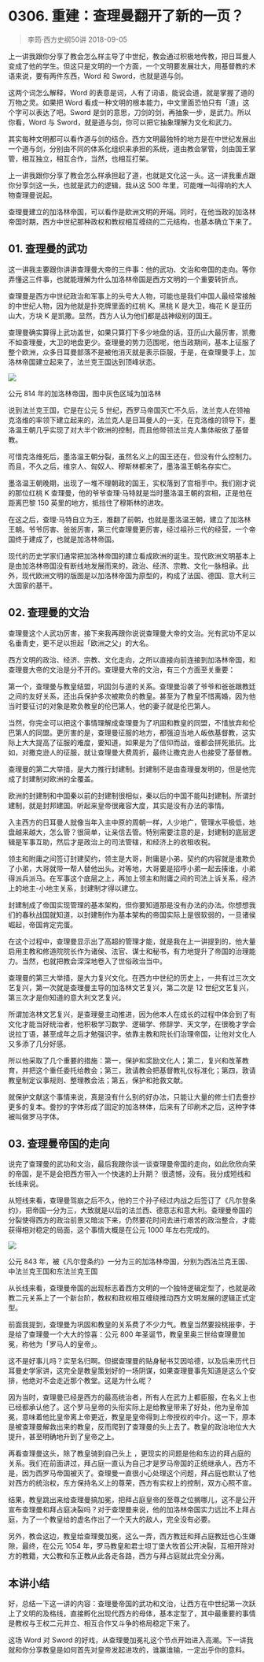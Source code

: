 # 0306. 重建：查理曼翻开了新的一页？
> 李筠·西方史纲50讲
2018-09-05

上一讲我跟你分享了教会怎么样主导了中世纪，教会通过积极地传教，把日耳曼人变成了他的学生。但这只是文明的一个方面，一个文明要发展壮大，用基督教的术语来说，要有两件东西，Word 和 Sword，也就是道与剑。

这两个词怎么解释，Word 的表意是词，人有了词语，能说会道，就是掌握了道的万物之灵。如果把 Word 看成一种文明的根本能力，中文里面恐怕只有「道」这个字可以表达了吧。Sword 是剑的意思，刀剑的剑，再抽象一步，是武力。所以你看，Word 与 Sword，就是道与剑，你可以把它抽象理解为文化和武力。

其实每种文明都可以看作道与剑的结合。西方文明最独特的地方是在中世纪发展出一个道与剑，分别由不同的体系化组织来承担的系统，道由教会掌管，剑由国王掌管，相互独立，相互合作，当然，也相互打架。

上一讲我跟你分享了教会怎么样承担起了道，也就是文化这一头。这一讲我重点跟你分享剑这一头，也就是武力的逻辑，我从这 500 年里，可能唯一叫得响的大人物查理曼说起。

查理曼建立的加洛林帝国，可以看作是欧洲文明的开端。同时，在他当政的加洛林帝国时期，西方中世纪那种政权和教权相互缠绕的二元结构，也基本确立下来了。

## 01. 查理曼的武功

这一讲我主要跟你讲讲查理曼大帝的三件事：他的武功、文治和帝国的走向。等你弄懂这三件事，也就能理解为什么加洛林帝国是西方文明的一个重要转折点。

查理曼是西方中世纪政治和军事上的头号大人物，可能也是我们中国人最经常接触的中世纪人物，因为他就是扑克牌里面的红桃 K。黑桃 K 是大卫，梅花 K 是亚历山大，方块 K 是凯撒。显然，西方人认为他们都是战神级别的国王。

查理曼确实算得上武功盖世，如果只算打下多少地盘的话，亚历山大最厉害，凯撒不如查理曼，大卫的地盘更少。查理曼的势力范围呢，他当政期间，基本上征服了整个欧洲，众多日耳曼部落不是被他消灭就是表示臣服，于是，在查理曼手上，加洛林帝国建立起来了，法兰克王国达到顶峰状态。

![](https://raw.githubusercontent.com/dalong0514/selfstudy/master/图片链接/历史/2018005.jpg)

公元 814 年的加洛林帝国，图中灰色区域为加洛林

说到法兰克王国，它是在公元 5 世纪，西罗马帝国灭亡不久后，法兰克人在领袖克洛维的率领下建立起来的，法兰克人是日耳曼人的一支，在克洛维的领导下，墨洛温王朝几乎实现了对大半个欧洲的控制，而且他带领法兰克人集体皈依了基督教。

可惜克洛维死后，墨洛温王朝分裂，虽然名义上的国王还在，但没有什么控制力。而且，不久之后，维京人、匈奴人、穆斯林都来了，墨洛温王朝名存实亡。

墨洛温王朝晚期，出现了一堆不理朝政的国王，实权落到了宫相手中。我们刚才说的那位红桃 K 查理曼，他的爷爷查理·马特就是当时墨洛温王朝的宫相，正是他在距离巴黎 150 英里的地方，抵挡住了穆斯林的进攻。

在这之后，查理·马特自立为王，推翻了前朝，也就是墨洛温王朝，建立了加洛林王朝。爷爷厉害、爸爸厉害，第三代查理曼更厉害，经过祖孙三代的经营，一个帝国终于建成了，也就是加洛林帝国。

现代的历史学家们通常把加洛林帝国的建立看成欧洲的诞生。现代欧洲文明基本上是由加洛林帝国没有断线地发展而来的，政治、经济、宗教、文化一脉相承。此外，现代欧洲文明的版图是以加洛林帝国为原型的，构成了法国、德国、意大利三大国家的基干。

## 02. 查理曼的文治

查理曼这个人武功厉害，接下来我再跟你说说查理曼大帝的文治。光有武功不足以名垂青史，更不足以担起「欧洲之父」的大名。

西方文明的政治、经济、宗教、文化走向，之所以直接向前连接到加洛林帝国，和查理曼大帝的文治是分不开的。查理曼大帝的文治，有三个方面至关重要：

第一个，查理曼与教皇结盟，巩固剑与道的关系。查理曼沿袭了爷爷和爸爸跟教廷之间的友好关系，还出兵保护多次被欺负的教皇。甚至为了教皇不惜离婚，因为他当时要征讨的对象是欺负教皇的伦巴第人，他的妻子就是伦巴第人。

当然，你完全可以把这个事情理解成查理曼为了巩固和教皇的同盟，不惜放弃和伦巴第人的同盟。更厉害的是，查理曼征服的地方，都强迫当地人皈依基督教，这实际上大大提高了征服的难度，要知道，如果是为了信仰而战，谁都会拼死抵抗。比如，对撒克逊人的征服，就让查理曼大费周折，最终让撒克逊人也接受了基督教。

查理曼的第二大举措，是大力推行封建制。封建制不是由查理曼发明的，但是他完成了封建制对欧洲的全覆盖。

欧洲的封建制和中国秦以前的封建制很相似，秦以后的中国不能叫封建制。所谓封建制，就是封邦建国。听起来皇帝很雍容大度，其实是没有办法的事情。

入主西方的日耳曼人就像当年入主中原的周朝一样，人少地广，管理水平极低，地盘越来越大，怎么管？很简单，让亲信去管。特别需要注意的是，封建制的底层逻辑是军事互助，然后才是政治上的司法管辖，和经济上的收租收税。

领主和附庸之间签订封建契约，领主是大哥，附庸是小弟，契约的内容就是谁欺负了小弟，大哥就带一帮人替他出头。对等地，大哥要是招呼小弟一起去揍谁，小弟得派兵派马。在军事这个底层之上，再加上领主和附庸之间的司法上诉关系，经济上的地主-小地主关系，封建制才得以建立。

封建制成了帝国实现管理的基本架构，但你要知道那是没有办法的办法。你想想我们的春秋战国就知道，以封建制作为基本架构的帝国实际上是很软弱的，一旦诸侯崛起，帝国肯定完蛋。

在这个过程中，查理曼显示出了高超的管理才能，就是我在上一讲提到的，他大量启用主教和修道院院长作为诸侯、法官、谋士和秘书，有力地提升了帝国的治理能力。当然，也就把教会深深地卷入了世俗政治当中。

查理曼的第三大举措，是大力复兴文化。在西方中世纪的历史上，一共有过三次文艺复兴，第一次就是查理曼主导的加洛林文艺复兴，第二次是 12 世纪文艺复兴，第三次才是你知道的意大利文艺复兴。

所谓加洛林文艺复兴，是查理曼主动推进，因为他本人在成长的过程中体会到了有文化才能当好统治者，他积极学习数学、逻辑学、修辞学、天文学，在很晚才学会说拉丁语，甚至成年之后才勉强识字。依靠主教和院长们治理帝国，让他对文化人又多添了几分好感。

所以他采取了几个重要的措施：第一，保护和奖励文化人；第二，复兴和改革教育，并把这个重任委托给教会；第三，敦请教会把基督教礼仪标准化；第四，敦请教皇制定议事规则、整理教会法；第五，保护和抢救文献。

就保护文献这个事情来说，真是没有什么别的好办法，只能让大量的修士们去誊抄更多的复本。誊抄的字体形成了固定的加洛林体，后来有了印刷术之后，这种字体被叫做罗马字体。

## 03. 查理曼帝国的走向

说完了查理曼的武功和文治，最后我跟你谈一谈查理曼帝国的走向，如此欣欣向荣的帝国，是不是会把西方带入一个快速的上升期？
很遗憾，没有。我分成短线和长线来说。

从短线来看，查理曼驾崩之后不久，他的三个孙子经过内战之后签订了《凡尔登条约》，把帝国一分为三，大致就是以后的法兰西、德意志和意大利。查理曼帝国的分裂使得西方的政治前景又暗淡下来，仍然要花时间去进行艰苦的政治整合，才能获得相对稳定的局面，这个事情大概是在公元 1000 年左右完成的。

![](https://raw.githubusercontent.com/dalong0514/selfstudy/master/图片链接/历史/2018006.jpg)

公元 843 年，被《凡尔登条约》一分为三的加洛林帝国，分别为西法兰克王国、中法兰克王国和东法兰克王国

从长线来看，查理曼帝国的出现标志着西方文明的一个独特逻辑定型了，也就是政教二元关系上了一个新台阶，教权和政权相互缠绕推动西方文明发展的逻辑正式定型。

前面我提到，查理曼为巩固和教皇的关系费了不少力气。教皇当然要投桃报李，于是给了查理曼一个大大的惊喜：公元 800 年圣诞节，教皇里奥三世给查理曼加冕，称他为「罗马人的皇帝」。

这不是好事儿吗？实至名归啊。但据查理曼的贴身秘书艾因哈德，以及后来历代日耳曼史学家讲，这完全是教皇策划好的一场阴谋，如果查理曼事先知道是这么个安排，他绝对不会走近那个教堂。这是为什么呢？

因为当时，查理曼已经是西方的最高统治者，所有人在武力上都臣服，在名义上也已经都承认他了。这个罗马皇帝的头衔实际上是给教皇带来了好处，他为皇帝加冕，意味着他比皇帝离上帝更近，教皇是皇帝得到上帝授权的中介。这一下，原本是被查理曼解救出来的教皇，反而爬到了查理曼的头上去了。教皇的政治地位大大提升，甚至明确地升到了皇帝之上。

再看查理曼这头，除了教皇骑到自己头上 ，更现实的问题是他和东边的拜占庭的关系。我们在前面讲过，拜占庭一直认为自己才是罗马帝国的正统继承人，西方不是，因为西罗马帝国被灭了。查理曼一直很小心处理这个问题，拜占庭也默认了他对西方的统治权，东方保持名义上的尊荣，西方有实权上的控制，双方心照不宣。

结果，教皇跳出来给查理曼搞加冕，把拜占庭皇帝的至尊之位搁哪儿，这不是公开宣布查理曼和拜占庭决裂吗？对于查理曼来说，他的加洛林帝国实力远比不上拜占庭，为了一个教皇给的虚名作出了一个天大的敌人，完全没有必要。

另外，教会这边，教皇给查理曼加冕，这么一弄，西方教廷和拜占庭教廷也心生嫌隙，最终，在公元 1054 年，罗马教皇和君士坦丁堡大牧首公开决裂，互相开除对方的教籍，大公教和东正教从此各走各路，西方与拜占庭就此完全分离。

## 本讲小结

好，总结一下这一讲的内容：查理曼帝国的武功和文治，让西方在中世纪第一次跃上了文明的及格线，直接孵化出现代西方的母体，基本定型了，其中最重要的事情是教权与王权二元并立、相互合作又斗争的格局稳定下来了。

这场 Word 对 Sword 的好戏，从查理曼加冕礼这个节点开始进入高潮。下一讲我就和你分享教皇是如何首先对皇帝发起进攻的，谁赢谁输，一定出乎你的意料。
